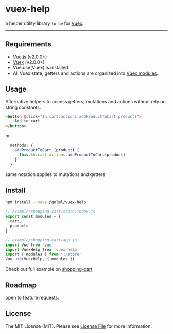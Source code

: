 # vuex-help

a helper utility library `to be` for [Vuex](http://vuex.vuejs.org/).

<hr />

## Requirements

- [Vue.js](https://vuejs.org) (v2.0.0+)
- [Vuex](http://vuex.vuejs.org) (v2.0.0+)
- Vue.use(Vuex) is installed
- All Vuex state, getters and actions are organized into [Vuex modules](https://vuex.vuejs.org/en/modules.html).

## Usage
Alternative helpers to access getters, mutations and actions without rely on string constants.

```html
<button @click="$h.cart.actions.addProductToCart(product)">
    Add to cart
</button>
```
or 
```js
  methods: {
    addProductToCart (product) {
      this.$h.cart.actions.addProductToCart(product)
    }
  }
```

same notation applies to mutations and getters

## Install

```bash
npm install --save @golml/vuex-help
```

```js
// example/shopping-cart/store/index.js
export const modules = {
  cart,
  products
}
```

```js
// example/shopping-cart/app.js
import Vue from 'vue'
import VuexHelp from 'vuex-help'
import { modules } from './store'
Vue.use(VuexHelp, { modules })
```

Check out full example on [shopping-cart](https://github.com/shredmaster/vuex-help/tree/master/examples/shopping-cart).


## Roadmap
open to feature requests.

## License

The MIT License (MIT). Please see [License File](LICENSE) for more information.
